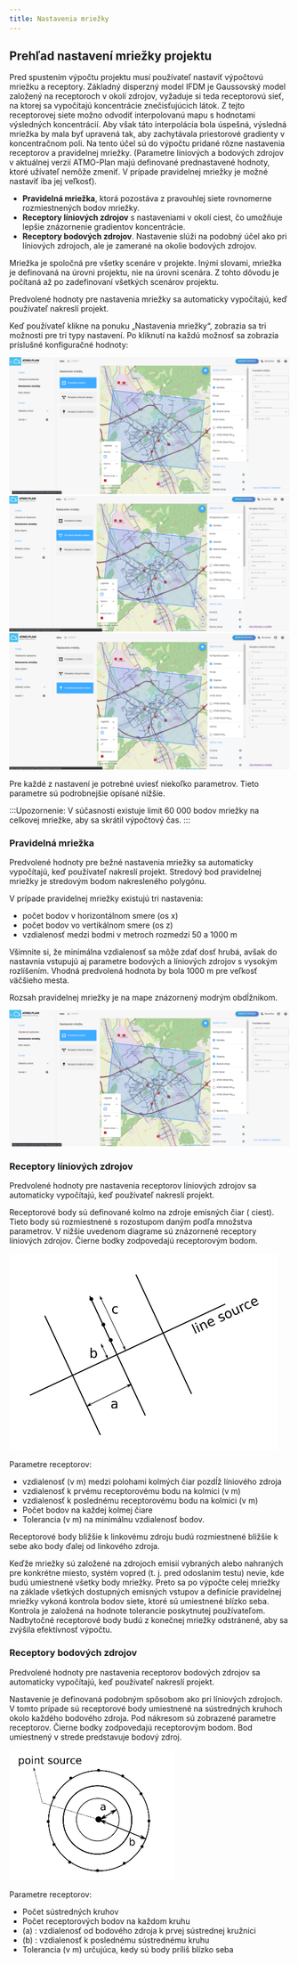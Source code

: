 ```yaml
---
title: Nastavenia mriežky
---
```


## Prehľad nastavení mriežky projektu

Pred spustením výpočtu projektu musí používateľ nastaviť výpočtovú mriežku a receptory. Základný disperzný model IFDM je Gaussovský model založený na receptoroch v okolí zdrojov, vyžaduje si teda receptorovú sieť, na ktorej sa vypočítajú koncentrácie znečisťujúcich látok. Z tejto receptorovej siete možno odvodiť interpolovanú mapu s hodnotami výsledných koncentrácií. Aby však táto interpolácia bola úspešná, výsledná mriežka by mala byť upravená tak, aby zachytávala priestorové gradienty v koncentračnom poli. Na tento účel sú do výpočtu pridané rôzne nastavenia receptorov a pravidelnej mriežky. (Parametre líniových a bodových zdrojov v aktuálnej verzií ATMO-Plan majú definované prednastavené hodnoty, ktoré užívateľ nemôže zmeniť. V prípade pravidelnej mriežky je možné nastaviť iba jej veľkosť).

- **Pravidelná mriežka**, ktorá pozostáva z pravouhlej siete rovnomerne rozmiestnených bodov mriežky.
- **Receptory líniových zdrojov** s nastaveniami v okolí ciest, čo umožňuje lepšie znázornenie gradientov koncentrácie.
- **Receptory bodových zdrojov**. Nastavenie slúži na podobný účel ako pri líniových zdrojoch, ale je zamerané na okolie bodových zdrojov.


Mriežka je spoločná pre všetky scenáre v projekte. Inými slovami, mriežka je definovaná na úrovni projektu, nie na úrovni scenára. Z tohto dôvodu je počítaná až po zadefinovaní všetkých scenárov projektu.

Predvolené hodnoty pre nastavenia mriežky sa automaticky vypočítajú, keď používateľ nakreslí projekt.

Keď používateľ klikne na ponuku „Nastavenia mriežky“, zobrazia sa tri možnosti pre tri typy nastavení. Po kliknutí na každú možnosť sa zobrazia príslušné konfiguračné hodnoty:

![Regular grid](./images/case_regular_grid_SK.png)
![Line based grid](./images/case_linebased_grid_SK.png)
![Point based grid](./images/case_pointbased_grid_SK.png)

Pre každé z nastavení je potrebné uviesť niekoľko parametrov. Tieto parametre sú podrobnejšie opísané nižšie. 

:::Upozornenie:
V súčasnosti existuje limit 60 000 bodov mriežky na celkovej mriežke, aby sa skrátil výpočtový čas.
:::

### Pravidelná mriežka

Predvolené hodnoty pre bežné nastavenia mriežky sa automaticky vypočítajú, keď používateľ nakreslí projekt. Stredový bod pravidelnej mriežky je stredovým bodom nakresleného polygónu.

V prípade pravidelnej mriežky existujú tri nastavenia:

- počet bodov v horizontálnom smere (os x)
- počet bodov vo vertikálnom smere  (os z)
- vzdialenosť medzi bodmi v metroch rozmedzí 50 a 1000 m

Všimnite si, že minimálna vzdialenosť sa môže zdať dosť hrubá, avšak do nastavnia vstupujú aj parametre bodových a líniových zdrojov s vysokým rozlíšením. Vhodná predvolená hodnota by bola 1000 m pre veľkosť väčšieho mesta.

Rozsah pravidelnej mriežky je na mape znázornený modrým obdĺžnikom.

![Regular grid](./images/case_regular_grid_SK.png)

### Receptory líniových zdrojov

Predvolené hodnoty pre nastavenia receptorov líniových zdrojov sa automaticky vypočítajú, keď používateľ nakreslí projekt.

Receptorové body sú definované kolmo na zdroje emisných čiar ( ciest). Tieto body sú rozmiestnené s rozostupom daným podľa množstva parametrov. V nižšie uvedenom diagrame sú znázornené receptory líniových zdrojov. Čierne bodky zodpovedajú receptorovým bodom.

![Line based grid](./images/line-based-grid.png)

Parametre receptorov:

- vzdialenosť (v m) medzi polohami kolmých čiar pozdĺž líniového zdroja
- vzdialenosť k prvému receptorovému bodu na kolmici (v m)
- vzdialenosť k poslednému receptorovému bodu na kolmici (v m)
- Počet bodov na každej kolmej čiare
- Tolerancia (v m) na minimálnu vzdialenosť bodov.

Receptorové body bližšie k linkovému zdroju budú rozmiestnené bližšie k sebe ako body ďalej od linkového zdroja.

Keďže mriežky sú založené na zdrojoch emisií vybraných alebo nahraných pre konkrétne miesto, systém vopred (t. j. pred odoslaním testu) nevie, kde budú umiestnené všetky body mriežky. Preto sa po výpočte celej mriežky na základe všetkých dostupných emisných vstupov a definície pravidelnej mriežky vykoná kontrola bodov siete, ktoré sú umiestnené blízko seba. Kontrola je založená na hodnote tolerancie poskytnutej používateľom. Nadbytočné receptorové body budú z konečnej mriežky odstránené, aby sa zvýšila efektívnosť výpočtu. 

### Receptory bodových zdrojov

Predvolené hodnoty pre nastavenia receptorov bodových zdrojov sa automaticky vypočítajú, keď používateľ nakreslí projekt.

Nastavenie je definovaná podobným spôsobom ako pri líniových zdrojoch. V tomto prípade sú receptorové body umiestnené na sústredných kruhoch okolo každého bodového zdroja. Pod nákresom sú zobrazené parametre receptorov. Čierne bodky zodpovedajú receptorovým bodom. Bod umiestnený v strede predstavuje bodový zdroj.

![Point based grid](./images/point-based-grid.png)

Parametre receptorov:

- Počet sústredných kruhov
- Počet receptorových bodov na každom kruhu
- (a) : vzdialenosť od bodového zdroja k prvej sústrednej kružnici
- (b) : vzdialenosť k poslednému sústrednému kruhu
- Tolerancia (v m) určujúca, kedy sú body príliš blízko seba
